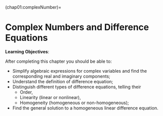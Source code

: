 (chap01:complexNumber)=
# Complex Numbers and Difference Equations



**Learning Objectives**:

<!-- This chapter lays the basics for learning multi-step methods for solving ordinary differential equations.  -->
After completing this chapter you should be able to:
- Simplify algebraic expressions for complex variables and find the corresponding real and imaginary components;
- Understand the definition of difference equation;
- Distinguish different types of difference equations, telling their
  * Order,
  * Linearity (linear or nonlinear),
  * Homogeneity (homogeneous or non-homogeneous);      
- Find the general solution to a homogeneous linear difference equation. 


```{tableofcontents}
``` 
